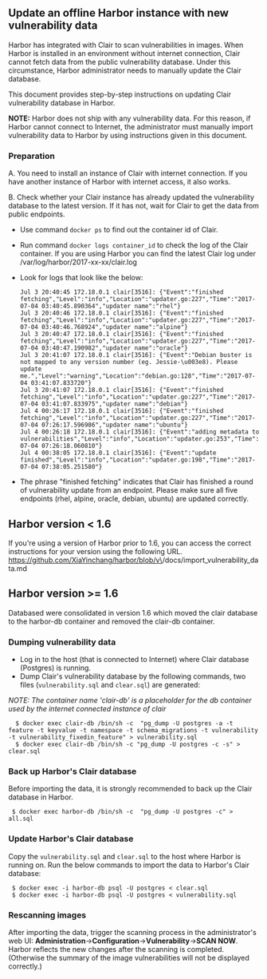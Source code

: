 ## Update an offline Harbor instance with new vulnerability data

Harbor has integrated with Clair to scan vulnerabilities in images. When Harbor is installed in an environment without internet connection, Clair cannot fetch data from the public vulnerability database. Under this circumstance, Harbor administrator needs to manually update the Clair database.

This document provides step-by-step instructions on updating Clair vulnerability database in Harbor.

**NOTE:** Harbor does not ship with any vulnerability data. For this reason, if Harbor cannot connect to Internet, the administrator must manually import vulnerability data to Harbor by using instructions given in this document.

### Preparation

A. You need to install an instance of Clair  with internet connection. If you have another instance of Harbor with internet access, it also works.

B. Check whether your Clair instance has already updated the vulnerability database to the latest version. If it has not, wait for Clair to get the data from public endpoints.

- Use command `docker ps` to find out the container id of Clair.

- Run command `docker logs container_id` to check the log of the Clair container. If you are using Harbor you can find the latest Clair log under /var/log/harbor/2017-xx-xx/clair.log

- Look for logs that look like the below:
    ```
    Jul 3 20:40:45 172.18.0.1 clair[3516]: {"Event":"finished fetching","Level":"info","Location":"updater.go:227","Time":"2017-07-04 03:40:45.890364","updater name":"rhel"}
    Jul 3 20:40:46 172.18.0.1 clair[3516]: {"Event":"finished fetching","Level":"info","Location":"updater.go:227","Time":"2017-07-04 03:40:46.768924","updater name":"alpine"}
    Jul 3 20:40:47 172.18.0.1 clair[3516]: {"Event":"finished fetching","Level":"info","Location":"updater.go:227","Time":"2017-07-04 03:40:47.190982","updater name":"oracle"}
    Jul 3 20:41:07 172.18.0.1 clair[3516]: {"Event":"Debian buster is not mapped to any version number (eg. Jessie-\u003e8). Please update me.","Level":"warning","Location":"debian.go:128","Time":"2017-07-04 03:41:07.833720"}
    Jul 3 20:41:07 172.18.0.1 clair[3516]: {"Event":"finished fetching","Level":"info","Location":"updater.go:227","Time":"2017-07-04 03:41:07.833975","updater name":"debian"}
    Jul 4 00:26:17 172.18.0.1 clair[3516]: {"Event":"finished fetching","Level":"info","Location":"updater.go:227","Time":"2017-07-04 07:26:17.596986","updater name":"ubuntu"}
    Jul 4 00:26:18 172.18.0.1 clair[3516]: {"Event":"adding metadata to vulnerabilities","Level":"info","Location":"updater.go:253","Time":"2017-07-04 07:26:18.060810"}
    Jul 4 00:38:05 172.18.0.1 clair[3516]: {"Event":"update finished","Level":"info","Location":"updater.go:198","Time":"2017-07-04 07:38:05.251580"}
    ```
- The phrase "finished fetching" indicates that Clair has finished a round of vulnerability update from an endpoint. Please make sure all five endpoints (rhel, alpine, oracle, debian, ubuntu) are updated correctly. 

## Harbor version < 1.6

If you're using a version of Harbor prior to 1.6, you can access the correct instructions for your version using the following URL.
https://github.com/XiaYinchang/harbor/blob/v\<VERSION NUMBER>/docs/import_vulnerability_data.md

## Harbor version >= 1.6

Databased were consolidated in version 1.6 which moved the clair database to the harbor-db container and removed the clair-db container.

### Dumping vulnerability data 

- Log in to the host (that is connected to Internet) where Clair database (Postgres) is running.
- Dump Clair's vulnerability database by the following commands, two files (`vulnerability.sql` and `clear.sql`) are generated:

_NOTE: The container name 'clair-db' is a placeholder for the db container used by the internet connected instance of clair_

```
  $ docker exec clair-db /bin/sh -c  "pg_dump -U postgres -a -t feature -t keyvalue -t namespace -t schema_migrations -t vulnerability -t vulnerability_fixedin_feature" > vulnerability.sql
  $ docker exec clair-db /bin/sh -c "pg_dump -U postgres -c -s" > clear.sql
```

### Back up Harbor's Clair database
Before importing the data, it is strongly recommended to back up the Clair database in Harbor.
```
 $ docker exec harbor-db /bin/sh -c  "pg_dump -U postgres -c" > all.sql
```

### Update Harbor's Clair database
Copy the `vulnerability.sql` and `clear.sql` to the host where Harbor is running on. Run the below commands to import the data to Harbor's Clair database:

```
 $ docker exec -i harbor-db psql -U postgres < clear.sql
 $ docker exec -i harbor-db psql -U postgres < vulnerability.sql
```

### Rescanning images
After importing the data, trigger the scanning process in the administrator's web UI: **Administration**->**Configuration**->**Vulnerability**->**SCAN NOW**. Harbor reflects the new changes after the scanning is completed. (Otherwise the summary of the image vulnerabilities will not be displayed correctly.)

